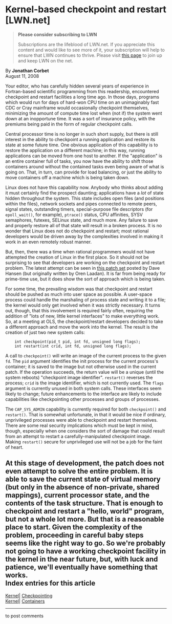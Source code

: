 # Kernel-based checkpoint and restart [LWN.net]

> **Please consider subscribing to LWN**
> 
> Subscriptions are the lifeblood of LWN.net. If you appreciate this content and would like to see more of it, your subscription will help to ensure that LWN continues to thrive. Please visit [this page](/Promo/nst-nag1/subscribe) to join up and keep LWN on the net. 

By **Jonathan Corbet**  
August 11, 2008 

Your editor, who has carefully hidden several years of experience in Fortran-based scientific programming from this readership, encountered checkpoint and restart facilities a long time ago. In those days, programs which would run for days of hard-won CPU time on an unimaginably fast CDC or Cray mainframe would occasionally checkpoint themselves, minimizing the amount of compute time lost when (not if) the system went down at an inopportune time. It was a sort of insurance policy, with the premiums being paid in the form of regular checkpoint calls. 

Central processor time is no longer in such short supply, but there is still interest in the ability to checkpoint a running application and restore its state at some future time. One obvious application of this capability is to restore the application on a different machine; in this way, running applications can be moved from one host to another. If the "application" is an entire container full of tasks, you now have the ability to shift those containers around without the contained tasks even being aware of what is going on. That, in turn, can provide for load balancing, or just the ability to move containers off a machine which is being taken down. 

Linux does not have this capability now. Anybody who thinks about adding it must certainly find the prospect daunting; applications have a _lot_ of state hidden throughout the system. This state includes open files (and positions within the files), network sockets and pipes connected to remote peers, signal states, outstanding timers, special-purpose file descriptors (for `epoll_wait()`, for example), `ptrace()` status, CPU affinities, SYSV semaphores, futexes, SELinux state, and much more. Any failure to save and properly restore all of that state will result in a broken process. It is no wonder that Linux does not do checkpoint and restart; most rational developers would be driven away by the complexities involved in making it work in an even remotely robust manner. 

But, then, there was a time when rational programmers would not have attempted the creation of Linux in the first place. So it should not be surprising to see that developers are working on the checkpoint and restart problem. The latest attempt can be seen in [this patch set](http://lwn.net/Articles/293533/) posted by Dave Hansen (but originally written by Oren Laadan). It is far from being ready for prime-time use, but it does show the sort of approach which is being taken. 

For some time, the prevailing wisdom was that checkpoint and restart should be pushed as much into user space as possible. A user-space process could handle the marshaling of process state and writing it to a file; the kernel would only get involved when it was strictly necessary. It turns out, though, that this involvement is required fairly often, requiring the addition of "lots of new, little kernel interfaces" to make everything work. So, at a meeting at OLS, the checkpoint/restart developers decided to take a different approach and move the work into the kernel. The result is the creation of just two new system calls: 
    
    
        int checkpoint(pid_t pid, int fd, unsigned long flags);
        int restart(int crid, int fd, unsigned long flags);
    

A call to `checkpoint()` will write an image of the current process to the given `fd`. The `pid` argument identifies the init process for the current process's container; it is saved to the image but not otherwise used in the current patch. If the operation succeeds, the return value will be a unique (until the system reboots) "checkpoint image identifier". `restart()` reverses the process; `crid` is the image identifier, which is not currently used. The `flags` argument is currently unused in both system calls. These interfaces seem likely to change; future enhancements to the interface are likely to include capabilities like checkpointing other processes and groups of processes. 

The `CAP_SYS_ADMIN` capability is currently required for both `checkpoint()` and `restart()`. That is somewhat unfortunate, in that it would be nice if ordinary, unprivileged processes were able to checkpoint and restart themselves. There are some real security implications which must be kept in mind, though, especially when one considers the sort of damage that could result from an attempt to restart a carefully-manipulated checkpoint image. Making `restart()` secure for unprivileged use will not be a job for the faint of heart. 

At this stage of development, the patch does not even attempt to solve the entire problem. It is able to save the current state of virtual memory (but only in the absence of non-private, shared mappings), current processor state, and the contents of the task structure. That is enough to checkpoint and restart a "hello, world" program, but not a whole lot more. But that is a reasonable place to start. Given the complexity of the problem, proceeding in careful baby steps seems like the right way to go. So we're probably not going to have a working checkpoint facility in the kernel in the near future, but, with luck and patience, we'll eventually have something that works.  
Index entries for this article  
---  
[Kernel](/Kernel/Index)| [Checkpointing](/Kernel/Index#Checkpointing)  
[Kernel](/Kernel/Index)| [Containers](/Kernel/Index#Containers)  
  


* * *

to post comments 
